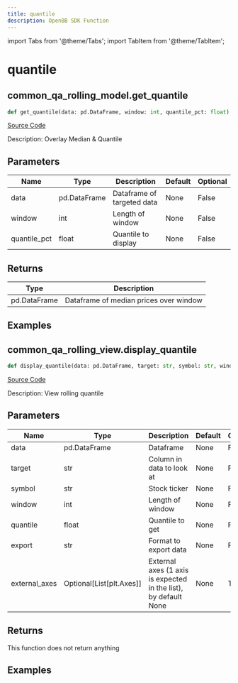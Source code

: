 ```yaml
---
title: quantile
description: OpenBB SDK Function
---
```


import Tabs from '@theme/Tabs';
import TabItem from '@theme/TabItem';

# quantile

<Tabs>
<TabItem value="model" label="Model" default>

## common_qa_rolling_model.get_quantile

```python title='openbb_terminal/common/quantitative_analysis/rolling_model.py'
def get_quantile(data: pd.DataFrame, window: int, quantile_pct: float) -> None:
```
[Source Code](https://github.com/OpenBB-finance/OpenBBTerminal/tree/main/openbb_terminal/common/quantitative_analysis/rolling_model.py#L74)

Description: Overlay Median & Quantile

## Parameters

| Name | Type | Description | Default | Optional |
| ---- | ---- | ----------- | ------- | -------- |
| data | pd.DataFrame | Dataframe of targeted data | None | False |
| window | int | Length of window | None | False |
| quantile_pct | float | Quantile to display | None | False |

## Returns

| Type | Description |
| ---- | ----------- |
| pd.DataFrame | Dataframe of median prices over window |

## Examples



</TabItem>
<TabItem value="view" label="View">

## common_qa_rolling_view.display_quantile

```python title='openbb_terminal/common/quantitative_analysis/rolling_view.py'
def display_quantile(data: pd.DataFrame, target: str, symbol: str, window: int, quantile: float, export: str, external_axes: Union[List[matplotlib.axes._axes.Axes], NoneType]) -> None:
```
[Source Code](https://github.com/OpenBB-finance/OpenBBTerminal/tree/main/openbb_terminal/common/quantitative_analysis/rolling_view.py#L246)

Description: View rolling quantile

## Parameters

| Name | Type | Description | Default | Optional |
| ---- | ---- | ----------- | ------- | -------- |
| data | pd.DataFrame | Dataframe | None | False |
| target | str | Column in data to look at | None | False |
| symbol | str | Stock ticker | None | False |
| window | int | Length of window | None | False |
| quantile | float | Quantile to get | None | False |
| export | str | Format to export data | None | False |
| external_axes | Optional[List[plt.Axes]] | External axes (1 axis is expected in the list), by default None | None | True |

## Returns

This function does not return anything

## Examples



</TabItem>
</Tabs>